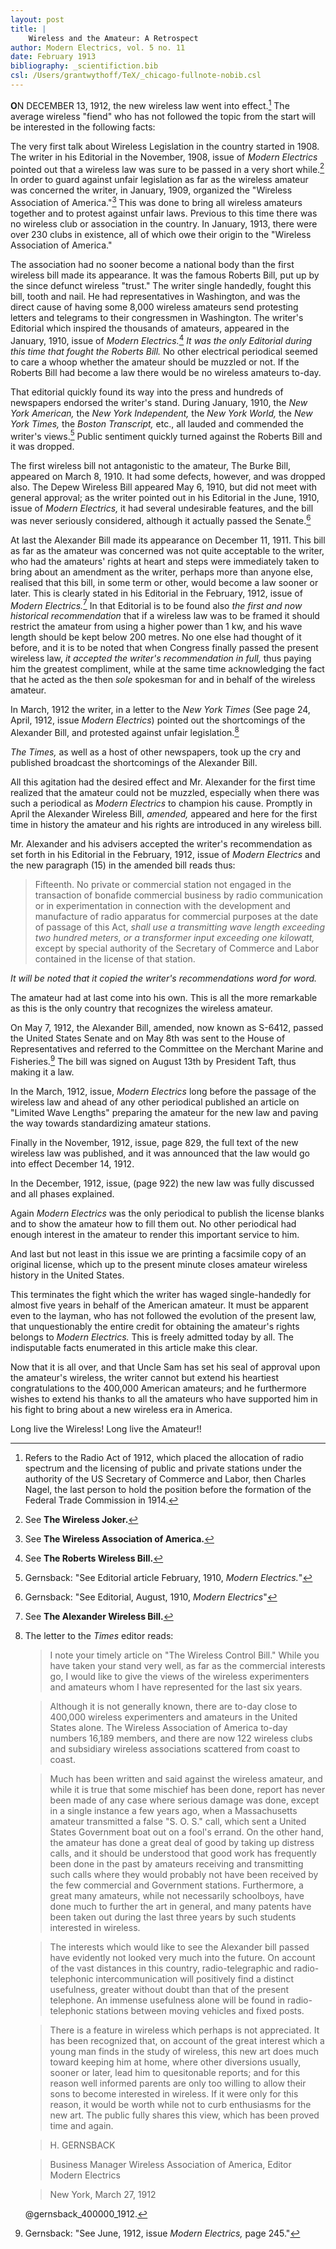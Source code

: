 ```yaml
---
layout: post
title: |
    Wireless and the Amateur: A Retrospect
author: Modern Electrics, vol. 5 no. 11
date: February 1913
bibliography: _scientifiction.bib
csl: /Users/grantwythoff/TeX/_chicago-fullnote-nobib.csl
---
```


**O**N DECEMBER 13, 1912, the new wireless law went into effect.[^rdo1] The average wireless "fiend" who has not followed the topic from the start will be interested in the following facts: 

The very first talk about Wireless Legislation in the country started in 1908. The writer in his Editorial in the November, 1908, issue of *Modern Electrics* pointed out that a wireless law was sure to be passed in a very short while.[^wa1] In order to guard against unfair legislation as far as the wireless amateur was concerned the writer, in January, 1909, organized the "Wireless Association of America."[^wa2] This was done to bring all wireless amateurs together and to protest against unfair laws. Previous to this time there was no wireless club or association in the country. In January, 1913, there were over 230 clubs in existence, all of which owe their origin to the "Wireless Association of America." 

The association had no sooner become a national body than the first wireless bill made its appearance. It was the famous Roberts Bill, put up by the since defunct wireless "trust." The writer single handedly, fought this bill, tooth and nail. He had representatives in Washington, and was the direct cause of having some 8,000 wireless amateurs send protesting letters and telegrams to their congressmen in Washington. The writer's Editorial which inspired the thousands of amateurs, appeared in the January, 1910, issue of *Modern Electrics.*[^wa3] *It was the only Editorial during this time that fought the Roberts Bill.* No other electrical periodical seemed to care a whoop whether the amateur should be muzzled or not. If the Roberts Bill had become a law there would be no wireless amateurs to-day. 

That editorial quickly found its way into the press and hundreds of newspapers endorsed the writer's stand. During January, 1910, the *New York American,* the *New York Independent,* the *New York World,* the *New York Times,* the *Boston Transcript,* etc., all lauded and commended the writer's views.[^prp1] Public sentiment quickly turned against the Roberts Bill and it was dropped. 

The first wireless bill not antagonistic to the amateur, The Burke Bill, appeared on March 8, 1910. It had some defects, however, and was dropped also. The Depew Wireless Bill appeared May 6, 1910, but did not meet with general approval; as the writer pointed out in his Editorial in the June, 1910, issue of *Modern Electrics,* it had several undesirable features, and the bill was never seriously considered, although it actually passed the Senate.[^prp2]

At last the Alexander Bill made its appearance on December 11, 1911. This bill as far as the amateur was concerned was not quite acceptable to the writer, who had the amateurs' rights at heart and steps were immediately taken to bring about an amendment as the writer, perhaps more than anyone else, realised that this bill, in some term or other, would become a law sooner or later. This is clearly stated in his Editorial in the February, 1912, issue of *Modern Electrics.*[^wa4] In that Editorial is to be found also _the first and now historical recommendation_ that if a wireless law was to be framed it should restrict the amateur from using a higher power than 1 kw, and his wave length should be kept below 200 metres. No one else had thought of it before, and it is to be noted that when Congress finally passed the present wireless law, *_it accepted the writer's recommendation in full,_* thus paying him the greatest compliment, while at the same time acknowledging the fact that he acted as the then *sole* spokesman for and in behalf of the wireless amateur. 

In March, 1912 the writer, in a letter to the *New York Times* (See page 24, April, 1912, issue *Modern Electrics*) pointed out the shortcomings of the Alexander Bill, and protested against unfair legislation.[^nyts]

*The Times,* as well as a host of other newspapers, took up the cry and published broadcast the shortcomings of the Alexander Bill. 

All this agitation had the desired effect and Mr. Alexander for the first time realized that the amateur could not be muzzled, especially when there was such a periodical as *Modern Electrics* to champion his cause. Promptly in April the Alexander Wireless Bill, *amended,* appeared and here for the first time in history the amateur and his rights are introduced in any wireless bill. 

Mr. Alexander and his advisers accepted the writer's recommendation as set forth in his Editorial in the February, 1912, issue of *Modern Electrics* and the new paragraph (15) in the amended bill reads thus: 

> Fifteenth. No private or commercial station not engaged in the transaction of bonafide commercial business by radio communication or in experimentation in connection with the development and manufacture of radio apparatus for commercial purposes at the date of passage of this Act, *shall use a transmitting wave length exceeding two hundred meters, or a transformer input exceeding one kilowatt,* except by special authority of the Secretary of Commerce and Labor contained in the license of that station. 

_It will be noted that it copied the writer's recommendations word for word._

The amateur had at last come into his own. This is all the more remarkable as this is the only country that recognizes the wireless amateur.

On May 7, 1912, the Alexander Bill, amended, now known as S-6412, passed the United States Senate and on May 8th was sent to the House of Representatives and referred to the Committee on the Merchant Marine and Fisheries.[^prp3] The bill was signed on August 13th by President Taft, thus making it a law. 

In the March, 1912, issue, *Modern Electrics* long before the passage of the wireless law and ahead of any other periodical published an article on "Limited Wave Lengths" preparing the amateur for the new law and paving the way towards standardizing amateur stations. 

Finally in the November, 1912, issue, page 829, the full text of the new wireless law was published, and it was announced that the law would go into effect December 14, 1912. 

In the December, 1912, issue, (page 922) the new law was fully discussed and all phases explained. 

Again *Modern Electrics* was the only periodical to publish the license blanks and to show the amateur how to fill them out. No other periodical had enough interest in the amateur to render this important service to him. 

And last but not least in this issue we are printing a facsimile copy of an original license, which up to the present minute closes amateur wireless history in the United States. 

This terminates the fight which the writer has waged single-handedly for almost five years in behalf of the American amateur. It must be apparent even to the layman, who has not followed the evolution of the present law, that unquestionably the entire credit for obtaining the amateur's rights belongs to *Modern Electrics.* This is freely admitted today by all. The indisputable facts enumerated in this article make this clear. 

Now that it is all over, and that Uncle Sam has set his seal of approval upon the amateur's wireless, the writer cannot but extend his heartiest congratulations to the 400,000 American amateurs; and he furthermore wishes to extend his thanks to all the amateurs who have supported him in his fight to bring about a new wireless era in America. 

Long live the Wireless! Long live the Amateur!!

[^prp1]: Gernsback: "See Editorial article February, 1910, *Modern Electrics.*"

[^prp2]: Gernsback: "See Editorial, August, 1910, *Modern Electrics*"

[^prp3]: Gernsback: "See June, 1912, issue *Modern Electrics,* page 245."

[^rdo1]: Refers to the Radio Act of 1912, which placed the allocation of radio spectrum and the licensing of public and private stations under the authority of the US Secretary of Commerce and Labor, then Charles Nagel, the last person to hold the position before the formation of the Federal Trade Commission in 1914.

[^wa1]: See **The Wireless Joker.**

[^wa2]: See **The Wireless Association of America.**

[^wa3]: See **The Roberts Wireless Bill.**

[^wa4]: See **The Alexander Wireless Bill.**

[^nyts]: The letter to the *Times* editor reads:

    > I note your timely article on "The Wireless Control Bill."  While you have taken your stand very well, as far as the commercial interests go, I would like to give the views of the wireless experimenters and amateurs whom I have represented for the last six years.
    
    > Although it is not generally known, there are to-day close to 400,000 wireless experimenters and amateurs in the United States alone.  The Wireless Association of America to-day numbers 16,189 members, and there are now 122 wireless clubs and subsidiary wireless associations scattered from coast to coast.
    
    > Much has been written and said against the wireless amateur, and while it is true that some mischief has been done, report has never been made of any case where serious damage was done, except in a single instance a few years ago, when a Massachusetts amateur transmitted a false "S. O. S." call, which sent a United States Government boat out on a fool's errand.  On the other hand, the amateur has done a great deal of good by taking up distress calls, and it should be understood that good work has frequently been done in the past by amateurs receiving and transmitting such calls where they would probably not have been received by the few commercial and Government stations.  Furthermore, a great many amateurs, while not necessarily schoolboys, have done much to further the art in general, and many patents have been taken out during the last three years by such students interested in wireless.
    
    > The interests which would like to see the Alexander bill passed have evidently not looked very much into the future.  On account of the vast distances in this country, radio-telegraphic and radio-telephonic intercommunication will positively find a distinct usefulness, greater without doubt than that of the present telephone.  An immense usefulness alone will be found in radio-telephonic stations between moving vehicles and fixed posts.
    
    > There is a feature in wireless which perhaps is not appreciated.  It has been recognized that, on account of the great interest which a young man finds in the study of wireless, this new art does much toward keeping him at home, where other diversions usually, sooner or later, lead him to quesitonable reports; and for this reason well informed parents are only too willing to allow their sons to become interested in wireless.  If it were only for this reason, it would be worth while not to curb enthusiasms for the new art.  The public fully shares this view, which has been proved time and again.
    
    > H. GERNSBACK
    
    > Business Manager Wireless Association of America, Editor Modern Electrics
    
    > New York, March 27, 1912
    
    @gernsback_400000_1912.